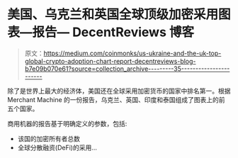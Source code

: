 # 美国、乌克兰和英国全球顶级加密采用图表—报告— DecentReviews 博客

> 原文：<https://medium.com/coinmonks/us-ukraine-and-the-uk-top-global-crypto-adoption-chart-report-decentreviews-blog-b7e09b070e61?source=collection_archive---------35----------------------->

除了是世界上最大的经济体，美国还在全球采用加密货币的国家中排名第一。根据 Merchant Machine 的一份报告，乌克兰、英国、印度和泰国组成了图表上的前五个国家。

商用机器的报告基于明确定义的参数，包括:

*   该国的加密所有者总数
*   全球分散融资(DeFi)的采用…